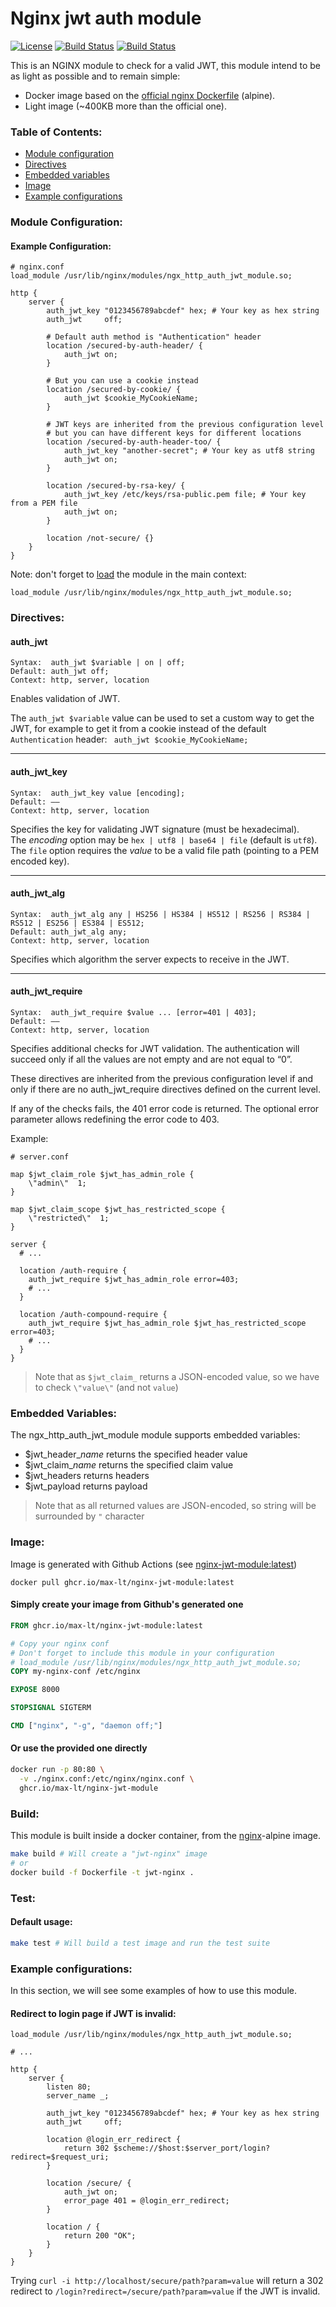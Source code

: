 [github-license-url]: /blob/master/LICENSE
[action-docker-url]: https://github.com/max-lt/nginx-jwt-module/actions/workflows/docker.yml
[github-container-url]: https://github.com/max-lt/nginx-jwt-module/pkgs/container/nginx-jwt-module

# Nginx jwt auth module
[![License](https://img.shields.io/github/license/maxx-t/nginx-jwt-module.svg)][github-license-url]
[![Build Status](https://github.com/max-lt/nginx-jwt-module/actions/workflows/docker.yml/badge.svg)][action-docker-url]
[![Build Status](https://ghcr-badge.deta.dev/max-lt/nginx-jwt-module/size)][action-docker-url]

This is an NGINX module to check for a valid JWT, this module intend to be as light as possible and to remain simple:
 - Docker image based on the [official nginx Dockerfile](https://github.com/nginxinc/docker-nginx) (alpine).
 - Light image (~400KB more than the official one).

### Table of Contents:

  - [Module configuration](#module-configuration)
  - [Directives](#directives)
  - [Embedded variables](#embedded-variables)
  - [Image](#image)
  - [Example configurations](#example-configurations)

### Module Configuration:

#### Example Configuration:
```nginx
# nginx.conf
load_module /usr/lib/nginx/modules/ngx_http_auth_jwt_module.so;

http {
    server {
        auth_jwt_key "0123456789abcdef" hex; # Your key as hex string
        auth_jwt     off;

        # Default auth method is "Authentication" header
        location /secured-by-auth-header/ {
            auth_jwt on;
        }

        # But you can use a cookie instead
        location /secured-by-cookie/ {
            auth_jwt $cookie_MyCookieName;
        }

        # JWT keys are inherited from the previous configuration level
        # but you can have different keys for different locations
        location /secured-by-auth-header-too/ {
            auth_jwt_key "another-secret"; # Your key as utf8 string
            auth_jwt on;
        }

        location /secured-by-rsa-key/ {
            auth_jwt_key /etc/keys/rsa-public.pem file; # Your key from a PEM file
            auth_jwt on;
        }

        location /not-secure/ {}
    }
}
```

Note: don't forget to [load](http://nginx.org/en/docs/ngx_core_module.html#load_module) the module in the main context: 
```nginx
load_module /usr/lib/nginx/modules/ngx_http_auth_jwt_module.so;
```

### Directives:

#### auth_jwt

    Syntax:	 auth_jwt $variable | on | off;
    Default: auth_jwt off;
    Context: http, server, location

Enables validation of JWT.

The `auth_jwt $variable` value can be used to set a custom way to get the JWT, for example to get it from a cookie instead of the default `Authentication` header: ` auth_jwt $cookie_MyCookieName;`

<hr>

#### auth_jwt_key

    Syntax:	 auth_jwt_key value [encoding];
    Default: ——
    Context: http, server, location

Specifies the key for validating JWT signature (must be hexadecimal).<br>
The *encoding* option may be `hex | utf8 | base64 | file` (default is `utf8`).<br>
The `file` option requires the *value* to be a valid file path (pointing to a PEM encoded key).

<hr>

#### auth_jwt_alg

    Syntax:	 auth_jwt_alg any | HS256 | HS384 | HS512 | RS256 | RS384 | RS512 | ES256 | ES384 | ES512;
    Default: auth_jwt_alg any;
    Context: http, server, location

Specifies which algorithm the server expects to receive in the JWT.

<hr>

#### auth_jwt_require

    Syntax:	 auth_jwt_require $value ... [error=401 | 403];
    Default: ——
    Context: http, server, location

Specifies additional checks for JWT validation. The authentication will succeed only if all the values are not empty and are not equal to “0”.

These directives are inherited from the previous configuration level if and only if there are no auth_jwt_require directives defined on the current level.

If any of the checks fails, the 401 error code is returned. The optional error parameter allows redefining the error code to 403.

Example:
```nginx
# server.conf

map $jwt_claim_role $jwt_has_admin_role {
    \"admin\"  1;
}

map $jwt_claim_scope $jwt_has_restricted_scope {
    \"restricted\"  1;
}

server {
  # ...

  location /auth-require {
    auth_jwt_require $jwt_has_admin_role error=403;
    # ...
  }

  location /auth-compound-require {
    auth_jwt_require $jwt_has_admin_role $jwt_has_restricted_scope error=403;
    # ...
  }
}
```

> Note that as `$jwt_claim_` returns a JSON-encoded value, so we have to check `\"value\"` (and not  `value`)

### Embedded Variables:
The ngx_http_auth_jwt_module module supports embedded variables:
- $jwt_header_*name* returns the specified header value
- $jwt_claim_*name* returns the specified claim value
- $jwt_headers returns headers
- $jwt_payload returns payload

> Note that as all returned values are JSON-encoded, so string will be surrounded by `"` character

### Image:
Image is generated with Github Actions (see [nginx-jwt-module:latest][github-container-url])

```
docker pull ghcr.io/max-lt/nginx-jwt-module:latest
```

#### Simply create your image from Github's generated one
```dockerfile
FROM ghcr.io/max-lt/nginx-jwt-module:latest

# Copy your nginx conf
# Don't forget to include this module in your configuration
# load_module /usr/lib/nginx/modules/ngx_http_auth_jwt_module.so;
COPY my-nginx-conf /etc/nginx

EXPOSE 8000

STOPSIGNAL SIGTERM

CMD ["nginx", "-g", "daemon off;"]
```

#### Or use the provided one directly
```bash
docker run -p 80:80 \
  -v ./nginx.conf:/etc/nginx/nginx.conf \
  ghcr.io/max-lt/nginx-jwt-module
```

### Build:
This module is built inside a docker container, from the [nginx](https://hub.docker.com/_/nginx/)-alpine image.

```bash
make build # Will create a "jwt-nginx" image
# or
docker build -f Dockerfile -t jwt-nginx .
```

### Test:

#### Default usage:
```bash
make test # Will build a test image and run the test suite
```

### Example configurations:

In this section, we will see some examples of how to use this module.

#### Redirect to login page if JWT is invalid:
```nginx
load_module /usr/lib/nginx/modules/ngx_http_auth_jwt_module.so;

# ...

http {
    server {
        listen 80;
        server_name _;

        auth_jwt_key "0123456789abcdef" hex; # Your key as hex string
        auth_jwt     off;

        location @login_err_redirect {
            return 302 $scheme://$host:$server_port/login?redirect=$request_uri;
        }

        location /secure/ {
            auth_jwt on;
            error_page 401 = @login_err_redirect;
        }

        location / {
            return 200 "OK";
        }
    }
}
```

Trying `curl -i http://localhost/secure/path?param=value` will return a 302 redirect to `/login?redirect=/secure/path?param=value` if the JWT is invalid.
